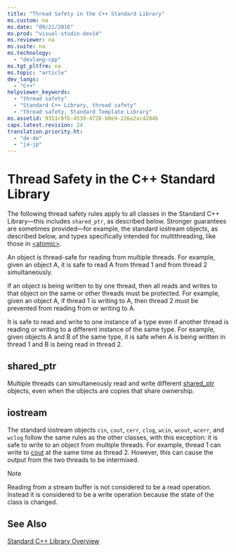 ```yaml
---
title: "Thread Safety in the C++ Standard Library"
ms.custom: na
ms.date: "09/22/2016"
ms.prod: "visual-studio-dev14"
ms.reviewer: na
ms.suite: na
ms.technology: 
  - "devlang-cpp"
ms.tgt_pltfrm: na
ms.topic: "article"
dev_langs: 
  - "C++"
helpviewer_keywords: 
  - "thread safety"
  - "Standard C++ Library, thread safety"
  - "thread safety, Standard Template Library"
ms.assetid: 9351c8fb-4539-4728-b0e9-226e2ac4284b
caps.latest.revision: 24
translation.priority.ht: 
  - "de-de"
  - "ja-jp"
---
```

# Thread Safety in the C++ Standard Library
The following thread safety rules apply to all classes in the Standard C++ Library—this includes `shared_ptr`, as described below.  Stronger guarantees are sometimes provided—for example, the standard iostream objects, as described below, and types specifically intended for multithreading, like those in [\<atomic>](../vs140/-atomic-.md).  
  
 An object is thread-safe for reading from multiple threads. For example, given an object A, it is safe to read A from thread 1 and from thread 2 simultaneously.  
  
 If an object is being written to by one thread, then all reads and writes to that object on the same or other threads must be protected. For example, given an object A, if thread 1 is writing to A, then thread 2 must be prevented from reading from or writing to A.  
  
 It is safe to read and write to one instance of a type even if another thread is reading or writing to a different instance of the same type. For example, given objects A and B of the same type, it is safe when A is being written in thread 1 and B is being read in thread 2.  
  
## shared_ptr  
 Multiple threads can simultaneously read and write different [shared_ptr](../vs140/shared_ptr-class.md) objects, even when the objects are copies that share ownership.  
  
## iostream  
 The standard iostream objects `cin`, `cout`, `cerr`, `clog`, `wcin`, `wcout`, `wcerr`, and `wclog` follow the same rules as the other classes, with this exception: it is safe to write to an object from multiple threads. For example, thread 1 can write to [cout](../vs140/cout.md) at the same time as thread 2. However, this can cause the output from the two threads to be intermixed.  
  
> [!NOTE]
>  Reading from a stream buffer is not considered to be a read operation. Instead it is considered to be a write operation because the state of the class is changed.  
  
## See Also  
 [Standard C++ Library Overview](../vs140/c---standard-library-overview.md)